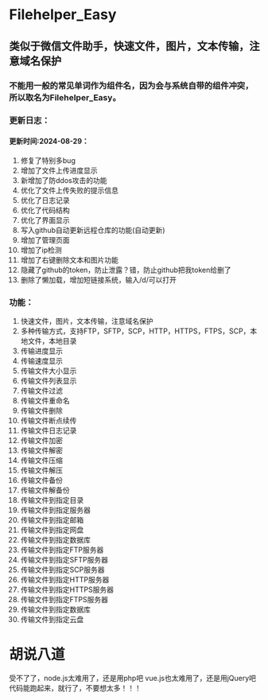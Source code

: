 # Filehelper_Easy
## 类似于微信文件助手，快速文件，图片，文本传输，注意域名保护
### 不能用一般的常见单词作为组件名，因为会与系统自带的组件冲突，所以取名为Filehelper_Easy。
### 更新日志：
#### 更新时间:2024-08-29：

1. 修复了特别多bug
2. 增加了文件上传进度显示
3. 新增加了防ddos攻击的功能
4. 优化了文件上传失败的提示信息
5. 优化了日志记录
6. 优化了代码结构
7. 优化了界面显示
8. 写入github自动更新远程仓库的功能(自动更新)
9. 增加了管理页面
10. 增加了ip检测
11. 增加了右键删除文本和图片功能
12. 隐藏了github的token，防止泄露？错，防止github把我token给删了
13. 删除了懒加载，增加短链接系统，输入/d/可以打开
### 功能：
1. 快速文件，图片，文本传输，注意域名保护
2. 多种传输方式，支持FTP，SFTP，SCP，HTTP，HTTPS，FTPS，SCP，本地文件，本地目录
3. 传输进度显示
4. 传输速度显示
5. 传输文件大小显示
6. 传输文件列表显示
7. 传输文件过滤
8. 传输文件重命名
9. 传输文件删除
10. 传输文件断点续传
11. 传输文件日志记录
12. 传输文件加密
13. 传输文件解密
14. 传输文件压缩
15. 传输文件解压
16. 传输文件备份
17. 传输文件解备份
18. 传输文件到指定目录
19. 传输文件到指定服务器
20. 传输文件到指定邮箱
21. 传输文件到指定网盘
22. 传输文件到指定数据库
23. 传输文件到指定FTP服务器
24. 传输文件到指定SFTP服务器
25. 传输文件到指定SCP服务器
26. 传输文件到指定HTTP服务器
27. 传输文件到指定HTTPS服务器
28. 传输文件到指定FTPS服务器
29. 传输文件到指定数据库
30. 传输文件到指定云盘
# 胡说八道
受不了了，node.js太难用了，还是用php吧
vue.js也太难用了，还是用jQuery吧
代码能跑起来，就行了，不要想太多！！！